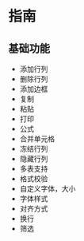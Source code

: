 # 指南

## 基础功能

- 添加行列
- 删除行列
- 添加边框
- 复制
- 粘贴
- 打印
- 公式
- 合并单元格
- 冻结行列
- 隐藏行列
- 多表支持
- 格式校验
- 自定义字体，大小
- 字体样式
- 对齐方式
- 换行
- 筛选
